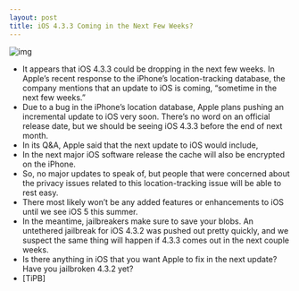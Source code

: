 ```yaml
---
layout: post
title: iOS 4.3.3 Coming in the Next Few Weeks?
---
```

![img](http://media.idownloadblog.com/wp-content/uploads/2011/04/iOS-4.3.jpeg)
* It appears that iOS 4.3.3 could be dropping in the next few weeks. In Apple’s recent response to the iPhone’s location-tracking database, the company mentions that an update to iOS is coming, “sometime in the next few weeks.”
* Due to a bug in the iPhone’s location database, Apple plans pushing an incremental update to iOS very soon. There’s no word on an official release date, but we should be seeing iOS 4.3.3 before the end of next month.
* In its Q&A, Apple said that the next update to iOS would include,
* In the next major iOS software release the cache will also be encrypted on the iPhone.
* So, no major updates to speak of, but people that were concerned about the privacy issues related to this location-tracking issue will be able to rest easy.
* There most likely won’t be any added features or enhancements to iOS until we see iOS 5 this summer.
* In the meantime, jailbreakers make sure to save your blobs. An untethered jailbreak for iOS 4.3.2 was pushed out pretty quickly, and we suspect the same thing will happen if 4.3.3 comes out in the next couple weeks.
* Is there anything in iOS that you want Apple to fix in the next update? Have you jailbroken 4.3.2 yet?
* [TiPB]

